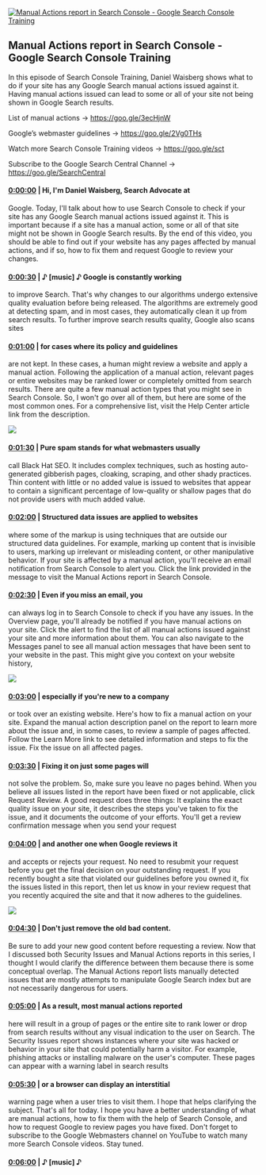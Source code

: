 [![Manual Actions report in Search Console - Google Search Console Training](https://i.ytimg.com/vi/-AR-pU_1SuI/maxresdefault.jpg)](https://www.youtube.com/watch?v=-AR-pU_1SuI)

## Manual Actions report in Search Console - Google Search Console Training

In this episode of Search Console Training, Daniel Waisberg shows what to do if your site has any Google Search manual actions issued against it. Having manual actions issued can lead to some or all of your site not being shown in Google Search results.



List of manual actions → https://goo.gle/3ecHjnW 

Google’s webmaster guidelines → https://goo.gle/2Vg0THs 



Watch more Search Console Training videos → https://goo.gle/sct   

Subscribe to the Google Search Central Channel → https://goo.gle/SearchCentral



#### [0:00:00](https://www.youtube.com/watch?v=-AR-pU_1SuI&t=0) |  ﻿Hi, I'm Daniel Waisberg, Search Advocate at

Google. Today, I'll talk about how to use Search Console to check if your site has any Google Search manual actions issued against it. This is important because if a site has a manual action, some or all of that site might not be shown in Google Search results. By the end of this video, you should be able to find out if your website has any pages affected by manual actions, and if so, how to fix them and request Google to review your changes.  

#### [0:00:30](https://www.youtube.com/watch?v=-AR-pU_1SuI&t=30) |  ♪ [music] ♪ Google is constantly working

to improve Search. That's why changes to our algorithms undergo extensive quality evaluation before being released. The algorithms are extremely good at detecting spam, and in most cases, they automatically clean it up from search results. To further improve search results quality, Google also scans sites  

#### [0:01:00](https://www.youtube.com/watch?v=-AR-pU_1SuI&t=60) |  for cases where its policy and guidelines

are not kept. In these cases, a human might review a website and apply a manual action. Following the application of a manual action, relevant pages or entire websites may be ranked lower or completely omitted from search results. There are quite a few manual action types that you might see in Search Console. So, I won't go over all of them, but here are some of the most common ones. For a comprehensive list, visit the Help Center article link from the description.  

![](https://i.ytimg.com/vi/-AR-pU_1SuI/maxres1.jpg)



#### [0:01:30](https://www.youtube.com/watch?v=-AR-pU_1SuI&t=90) |  Pure spam stands for what webmasters usually

call Black Hat SEO. It includes complex techniques, such as hosting auto-generated gibberish pages, cloaking, scraping, and other shady practices. Thin content with little or no added value is issued to websites that appear to contain a significant percentage of low-quality or shallow pages that do not provide users with much added value.  

#### [0:02:00](https://www.youtube.com/watch?v=-AR-pU_1SuI&t=120) |  Structured data issues are applied to websites

where some of the markup is using techniques that are outside our structured data guidelines. For example, marking up content that is invisible to users, marking up irrelevant or misleading content, or other manipulative behavior. If your site is affected by a manual action, you'll receive an email notification from Search Console to alert you. Click the link provided in the message to visit the Manual Actions report in Search Console.  

#### [0:02:30](https://www.youtube.com/watch?v=-AR-pU_1SuI&t=150) |  Even if you miss an email, you

can always log in to Search Console to check if you have any issues. In the Overview page, you'll already be notified if you have manual actions on your site. Click the alert to find the list of all manual actions issued against your site and more information about them. You can also navigate to the Messages panel to see all manual action messages that have been sent to your website in the past. This might give you context on your website history,  

![](https://i.ytimg.com/vi/-AR-pU_1SuI/maxres2.jpg)



#### [0:03:00](https://www.youtube.com/watch?v=-AR-pU_1SuI&t=180) |  especially if you're new to a company

or took over an existing website. Here's how to fix a manual action on your site. Expand the manual action description panel on the report to learn more about the issue and, in some cases, to review a sample of pages affected. Follow the Learn More link to see detailed information and steps to fix the issue. Fix the issue on all affected pages.  

#### [0:03:30](https://www.youtube.com/watch?v=-AR-pU_1SuI&t=210) |  Fixing it on just some pages will

not solve the problem. So, make sure you leave no pages behind. When you believe all issues listed in the report have been fixed or not applicable, click Request Review. A good request does three things: It explains the exact quality issue on your site, it describes the steps you've taken to fix the issue, and it documents the outcome of your efforts. You'll get a review confirmation message when you send your request  

#### [0:04:00](https://www.youtube.com/watch?v=-AR-pU_1SuI&t=240) |  and another one when Google reviews it

and accepts or rejects your request. No need to resubmit your request before you get the final decision on your outstanding request. If you recently bought a site that violated our guidelines before you owned it, fix the issues listed in this report, then let us know in your review request that you recently acquired the site and that it now adheres to the guidelines.  

![](https://i.ytimg.com/vi/-AR-pU_1SuI/maxres3.jpg)



#### [0:04:30](https://www.youtube.com/watch?v=-AR-pU_1SuI&t=270) |  Don't just remove the old bad content.

Be sure to add your new good content before requesting a review. Now that I discussed both Security Issues and Manual Actions reports in this series, I thought I would clarify the difference between them because there is some conceptual overlap. The Manual Actions report lists manually detected issues that are mostly attempts to manipulate Google Search index but are not necessarily dangerous for users.  

#### [0:05:00](https://www.youtube.com/watch?v=-AR-pU_1SuI&t=300) |  As a result, most manual actions reported

here will result in a group of pages or the entire site to rank lower or drop from search results without any visual indication to the user on Search. The Security Issues report shows instances where your site was hacked or behavior in your site that could potentially harm a visitor. For example, phishing attacks or installing malware on the user's computer. These pages can appear with a warning label in search results  

#### [0:05:30](https://www.youtube.com/watch?v=-AR-pU_1SuI&t=330) |  or a browser can display an interstitial

warning page when a user tries to visit them. I hope that helps clarifying the subject. That's all for today. I hope you have a better understanding of what are manual actions, how to fix them with the help of Search Console, and how to request Google to review pages you have fixed. Don't forget to subscribe to the Google Webmasters channel on YouTube to watch many more Search Console videos. Stay tuned.  

#### [0:06:00](https://www.youtube.com/watch?v=-AR-pU_1SuI&t=360) |  ♪ [music] ♪  

